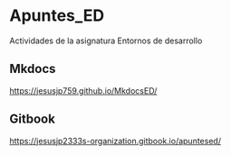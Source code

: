 # **Apuntes_ED**
Actividades de la asignatura Entornos de desarrollo

## Mkdocs
https://jesusjp759.github.io/MkdocsED/

## Gitbook
https://jesusjp2333s-organization.gitbook.io/apuntesed/
